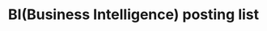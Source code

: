 ---
title: "BI(Business Intelligence) posting list"
layout: categories_from_03_bi
permalink: /categories_from_03_bi/
author_profile: true 
sidebar_main: true
---